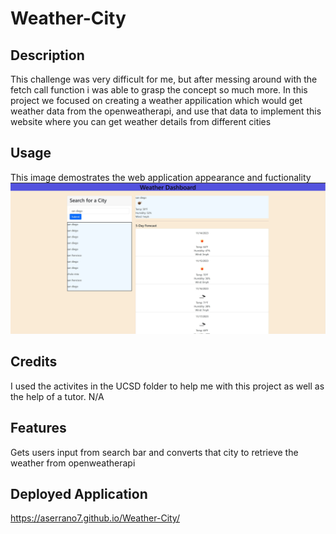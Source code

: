 # Weather-City

## Description
This challenge was very difficult for me, but after messing around with the fetch call function i was able to grasp the concept so much more. In this project we focused on creating a weather appilication which would get weather data from the openweatherapi, and use that data to implement this website where you can get weather details from different cities
## Usage
This image demostrates the web application appearance and fuctionality
![This is a screenshot of the whole webpage](./assets/images/Capture.JPG)

## Credits
I used the activites in the UCSD folder to help me with this project as well as the help of a tutor. 
N/A

## Features
Gets users input from search bar and converts that city to retrieve the weather from openweatherapi

## Deployed Application
https://aserrano7.github.io/Weather-City/